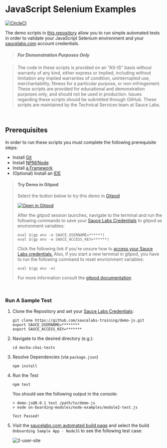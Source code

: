 # JavaScript Selenium Examples

[![CircleCI](https://circleci.com/gh/saucelabs-training/demo-js.svg?style=svg)](https://circleci.com/gh/saucelabs-training/demo-js)

The demo scripts in [this repository](https://github.com/saucelabs-training/demo-js) allow you to run simple automated tests in order to validate your JavaScript Selenium environment and your [saucelabs.com](https://app.saucelabs.com/login) account credentials.
> ##### For Demonstration Purposes Only

> The code in these scripts is provided on an "AS-IS" basis without warranty of any kind, either express or implied, including without limitation any implied warranties of condition, uninterrupted use, merchantability, fitness for a particular purpose, or non-infringement. These scripts are provided for educational and demonstration purposes only, and should not be used in production. Issues regarding these scripts should be submitted through GitHub. These scripts are maintained by the Technical Services team at Sauce Labs.

<br />


## Prerequisites

In order to run these scripts you must complete the following prerequisite steps:

* Install [Git](~/prerequisites.md#install-git)
* Install [NPM/Node](~/prerequisites.md#install-npm-and-nodejs)
* Install [a Framework](~/prerequisites.md#install-a-test-framework)
* (Optional) Install an [IDE](~/prerequisites.md#install-an-ide)

>   #### Try Demo in Gitpod
>   Select the button below to try this demo in [Gitpod](https://www.gitpod.io/)
>
>  [![Open in Gitpod](https://github.com/saucelabs-training/demo-java/blob/master/assets/open-in-gitpod.svg)](https://gitpod.io/#https://github.com/saucelabs-training/demo-js)
>
>   After the gitpod session launches, navigate to the terminal and run the following commands to save your [Sauce Labs Credentials](https://app.saucelabs.com/user-settings) to gitpod as environment variables:
>   ```
>   eval $(gp env -e SAUCE_USERNAME=******)
>   eval $(gp env -e SAUCE_ACCESS_KEY=******)
>   ```
>   Click the following link if you're unsure how to [access your Sauce Labs credentials.](https://wiki.saucelabs.com/display/DOCS/Best+Practice%3A+Use+Environment+Variables+for+Authentication+Credentials)
>   Also, if you start a new terminal in gitpod, you have to run the following command to reset envrionment variables:
>   ```
>   eval $(gp env -e)
>   ```
>  
>   For more information consult the [gitpod documentation](https://www.gitpod.io/docs/47_environment_variables/)


<br />

### Run A Sample Test


1. Clone the Repository and set your [Sauce Labs Credentials](https://app.saucelabs.com/user-settings):

    ```
    git clone https://github.com/saucelabs-training/demo-js.git
    export SAUCE_USERNAME=********
    export SAUCE_ACCESS_KEY=*******
    ```
   
2. Navigate to the desired directory (e.g.):
    ```
    cd mocha-chai-tests
    ```
3. Resolve Dependencies (via `package.json`)
    
    ```
    npm install
    ```
4. Run the Test
    
    ```
    npm test
    ```
    You should see the following output in the console:
    ```
    > demo-js@0.0.1 test /path/to/demo-js
    > node on-boarding-modules/node-examples/module2-test.js
    
    Test Passed!

    ```
5. Visit the [saucelabs.com automated build page](https://app.saucelabs.com/dashboard/builds) and select the build `Onboarding Sample App - NodeJS` to see the following test case:
    
    ![2-user-site](2-user-site.png)
    
<br />